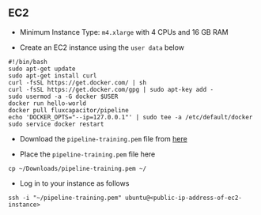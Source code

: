 ## EC2
* Minimum Instance Type:  `m4.xlarge` with 4 CPUs and 16 GB RAM

* Create an EC2 instance using the `user data` below
```
#!/bin/bash
sudo apt-get update
sudo apt-get install curl
curl -fsSL https://get.docker.com/ | sh
curl -fsSL https://get.docker.com/gpg | sudo apt-key add -
sudo usermod -a -G docker $USER
docker run hello-world
docker pull fluxcapacitor/pipeline
echo 'DOCKER_OPTS="--ip=127.0.0.1"' | sudo tee -a /etc/default/docker
sudo service docker restart
```

* Download the `pipeline-training.pem` file from [here](http://advancedspark.com/keys/pipeline-training.pem)

* Place the `pipeline-training.pem` file here
```
cp ~/Downloads/pipeline-training.pem ~/
```

* Log in to your instance as follows
```
ssh -i "~/pipeline-training.pem" ubuntu@<public-ip-address-of-ec2-instance>
```